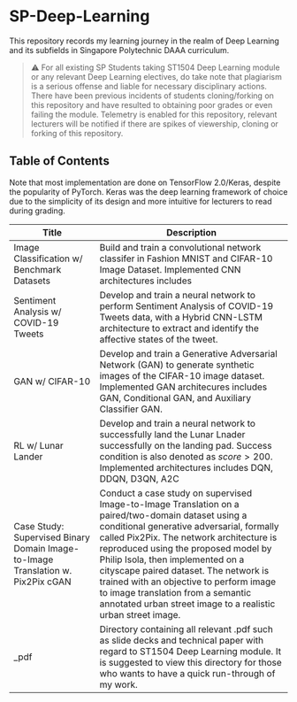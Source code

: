 # SP-Deep-Learning

This repository records my learning journey in the realm of Deep Learning and its subfields in Singapore Polytechnic DAAA curriculum.

> ⚠️ For all existing SP Students taking ST1504 Deep Learning module or any relevant Deep Learning electives, do take note that plagiarism is a serious offense and liable for necessary disciplinary actions. There have been previous incidents of students cloning/forking on this repository and have resulted to obtaining poor grades or even failing the module. Telemetry is enabled for this repository, relevant lecturers will be notified if there are spikes of viewership, cloning or forking of this repository.

## Table of Contents

Note that most implementation are done on TensorFlow 2.0/Keras, despite the popularity of PyTorch. Keras was the deep learning framework of choice due to the simplicity of its design and more intuitive for lecturers to read during grading.

| Title                                                                           | Description                                                                                                                                                                                                                                                                                                                                                                                                                                                            |
|---------------------------------------------------------------------------------|------------------------------------------------------------------------------------------------------------------------------------------------------------------------------------------------------------------------------------------------------------------------------------------------------------------------------------------------------------------------------------------------------------------------------------------------------------------------|
| Image Classification w/ Benchmark Datasets                                      | Build and train a convolutional network classifer in Fashion MNIST and CIFAR-10 Image Dataset. Implemented CNN architectures includes                                                                                                                                                                                                                                                                                                                                  |
| Sentiment Analysis w/ COVID-19 Tweets                                           | Develop and train a neural network to perform Sentiment Analysis of COVID-19 Tweets data, with a Hybrid CNN-LSTM architecture to extract and identify the affective states of the tweet.                                                                                                                                                                                                                                                                               |
| GAN w/ CIFAR-10                                                                 | Develop and train a Generative Adversarial Network (GAN) to generate synthetic images of the CIFAR-10 image dataset. Implemented GAN architecures includes GAN, Conditional GAN, and Auxiliary Classifier GAN.                                                                                                                                                                                                                                                         |
| RL w/ Lunar Lander                                                              | Develop and train a neural network to successfully land the Lunar Lnader successfully on the landing pad. Success condition is also denoted as $score > 200$. Implemented architectures includes DQN, DDQN, D3QN, A2C                                                                                                                                                                                                                                                  |
| Case Study: Supervised Binary Domain Image-to-Image Translation w. Pix2Pix cGAN | Conduct a case study on supervised Image-to-Image Translation on a paired/two-domain dataset using a conditional generative adversarial, formally called Pix2Pix. The network architecture is reproduced using the proposed model by Philip Isola, then implemented on a cityscape paired  dataset.  The  network  is  trained with an objective to perform image to image translation from a semantic annotated urban street image to a realistic urban street image. |
| _pdf | Directory containing all relevant .pdf such as slide decks and technical paper with regard to ST1504 Deep Learning module. It is suggested to view this directory for those who wants to have a quick run-through of my work. |
